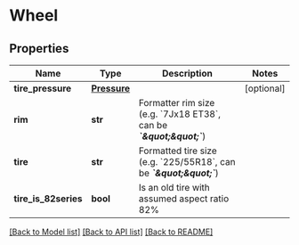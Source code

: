 # Wheel

## Properties
Name | Type | Description | Notes
------------ | ------------- | ------------- | -------------
**tire_pressure** | [**Pressure**](Pressure.md) |  | [optional] 
**rim** | **str** | Formatter rim size (e.g. &#x60;7Jx18 ET38&#x60;, can be __*&#x60;\&quot;\&quot;&#x60;*__) | 
**tire** | **str** | Formatted tire size (e.g. &#x60;225/55R18&#x60;, can be __*&#x60;\&quot;\&quot;&#x60;*__) | 
**tire_is_82series** | **bool** | Is an old tire with assumed aspect ratio 82% | 

[[Back to Model list]](../README.md#documentation-for-models) [[Back to API list]](../README.md#documentation-for-api-endpoints) [[Back to README]](../README.md)


